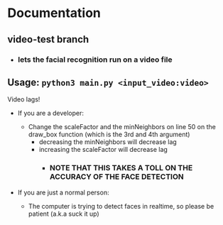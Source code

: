 # Documentation
## video-test branch
-   ### lets the facial recognition run on a video file

## Usage: `python3 main.py <input_video:video>`

Video lags!
-   If you are a developer:
    -   Change the scaleFactor and the minNeighbors on line 50 on the draw_box function (which is the 3rd and 4th argument)
        -   decreasing the minNeighbors will decrease lag
        -   increasing the scaleFactor will decrease lag
            -   ### NOTE THAT THIS TAKES A TOLL ON THE ACCURACY OF THE FACE DETECTION

-   If you are just a normal person:
    -   The computer is trying to detect faces in realtime, so please be patient (a.k.a suck it up)